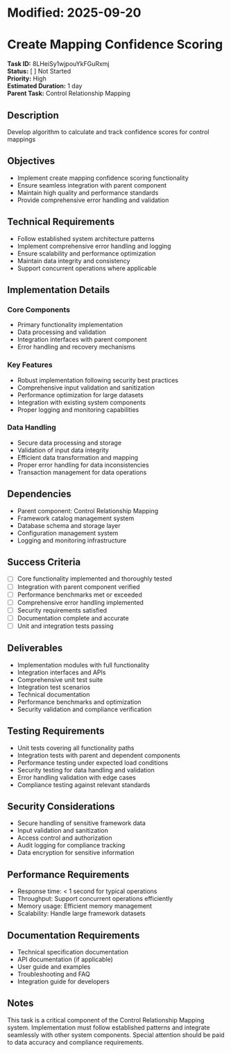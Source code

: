 # Modified: 2025-09-20

# Create Mapping Confidence Scoring

**Task ID:** 8LHeiSy1wjpouYkFGuRxmj  
**Status:** [ ] Not Started  
**Priority:** High  
**Estimated Duration:** 1 day  
**Parent Task:** Control Relationship Mapping

## Description
Develop algorithm to calculate and track confidence scores for control mappings

## Objectives
- Implement create mapping confidence scoring functionality
- Ensure seamless integration with parent component
- Maintain high quality and performance standards
- Provide comprehensive error handling and validation

## Technical Requirements
- Follow established system architecture patterns
- Implement comprehensive error handling and logging
- Ensure scalability and performance optimization
- Maintain data integrity and consistency
- Support concurrent operations where applicable

## Implementation Details
### Core Components
- Primary functionality implementation
- Data processing and validation
- Integration interfaces with parent component
- Error handling and recovery mechanisms

### Key Features
- Robust implementation following security best practices
- Comprehensive input validation and sanitization
- Performance optimization for large datasets
- Integration with existing system components
- Proper logging and monitoring capabilities

### Data Handling
- Secure data processing and storage
- Validation of input data integrity
- Efficient data transformation and mapping
- Proper error handling for data inconsistencies
- Transaction management for data operations

## Dependencies
- Parent component: Control Relationship Mapping
- Framework catalog management system
- Database schema and storage layer
- Configuration management system
- Logging and monitoring infrastructure

## Success Criteria
- [ ] Core functionality implemented and thoroughly tested
- [ ] Integration with parent component verified
- [ ] Performance benchmarks met or exceeded
- [ ] Comprehensive error handling implemented
- [ ] Security requirements satisfied
- [ ] Documentation complete and accurate
- [ ] Unit and integration tests passing

## Deliverables
- Implementation modules with full functionality
- Integration interfaces and APIs
- Comprehensive unit test suite
- Integration test scenarios
- Technical documentation
- Performance benchmarks and optimization
- Security validation and compliance verification

## Testing Requirements
- Unit tests covering all functionality paths
- Integration tests with parent and dependent components
- Performance testing under expected load conditions
- Security testing for data handling and validation
- Error handling validation with edge cases
- Compliance testing against relevant standards

## Security Considerations
- Secure handling of sensitive framework data
- Input validation and sanitization
- Access control and authorization
- Audit logging for compliance tracking
- Data encryption for sensitive information

## Performance Requirements
- Response time: < 1 second for typical operations
- Throughput: Support concurrent operations efficiently
- Memory usage: Efficient memory management
- Scalability: Handle large framework datasets

## Documentation Requirements
- Technical specification documentation
- API documentation (if applicable)
- User guide and examples
- Troubleshooting and FAQ
- Integration guide for developers

## Notes
This task is a critical component of the Control Relationship Mapping system. Implementation must follow established patterns and integrate seamlessly with other system components. Special attention should be paid to data accuracy and compliance requirements.
